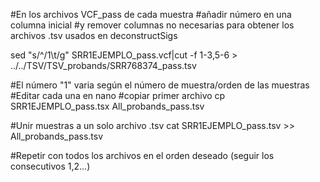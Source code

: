 #En los archivos VCF_pass de cada muestra
#añadir número en una columna inicial
#y remover columnas no necesarias para obtener los archivos .tsv usados en deconstructSigs

sed "s/^/1\t/g" SRR1EJEMPLO_pass.vcf|cut -f 1-3,5-6 > ../../TSV/TSV_probands/SRR768374_pass.tsv

#El número "1" varia según el número de muestra/orden de las muestras
#Editar cada una en nano 
#copiar primer archivo
cp SRR1EJEMPLO_pass.tsx All_probands_pass.tsv

#Unir muestras a un solo archivo .tsv 
cat SRR1EJEMPLO_pass.tsv >> All_probands_pass.tsv

#Repetir con todos los archivos en el orden deseado (seguir los consecutivos 1,2...)

